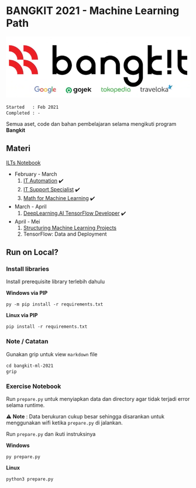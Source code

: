 # BANGKIT 2021 - Machine Learning Path

<p align="center">
  <img src="Bangkit.png" />
</p>

```
Started   : Feb 2021
Completed : -
```

Semua aset, code dan bahan pembelajaran selama mengikuti program **Bangkit**

## Materi 

[ILTs Notebook](Notebook)

* February - March<br>
  1. [IT Automation](IT%20Automation/README.md) :heavy_check_mark:
  2. [IT Support Specialist](IT%20Supports%20Specialist/README.md) :heavy_check_mark:
  3. [Math for Machine Learning](Math%20for%20Machine%20Learning/README.md) :heavy_check_mark:
* March - April<br>
  1. [DeepLearning.AI TensorFlow Developer](DeepLearning.AI%20TensorFlow%20Developer/README.md) :heavy_check_mark:
* April - Mei<br>
  1. [Structuring Machine Learning Projects](Structuring%20Machine%20Learning%20Projects/README.md)
  2. TensorFlow: Data and Deployment

## Run on Local?

### Install libraries

Install prerequisite library terlebih dahulu

**Windows via PIP**

```
py -m pip install -r requirements.txt
```

**Linux via PIP**

```
pip install -r requirements.txt
```
### Note / Catatan

Gunakan grip untuk view `markdown` file

```
cd bangkit-ml-2021
grip
```

### Exercise Notebook

Run `prepare.py` untuk menyiapkan data dan directory agar tidak terjadi error selama runtime.

:warning: **Note** : Data berukuran cukup besar sehingga disarankan untuk menggunakan wifi ketika `prepare.py` di jalankan.

Run `prepare.py` dan ikuti instruksinya

**Windows**

```
py prepare.py
```

**Linux**

```
python3 prepare.py
```